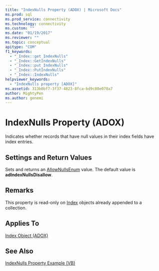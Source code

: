 ```yaml
---
title: "IndexNulls Property (ADOX) | Microsoft Docs"
ms.prod: sql
ms.prod_service: connectivity
ms.technology: connectivity
ms.custom: ""
ms.date: "01/19/2017"
ms.reviewer: ""
ms.topic: conceptual
apitype: "COM"
f1_keywords: 
  - "_Index::get_IndexNulls"
  - "_Index::GetIndexNulls"
  - "_Index::put_IndexNulls"
  - "_Index::PutIndexNulls"
  - "_Index::IndexNulls"
helpviewer_keywords: 
  - "IndexNulls property [ADOX]"
ms.assetid: 313b0bf7-3f37-4823-8fca-bd9c80e078a7
author: MightyPen
ms.author: genemi
---
```

# IndexNulls Property (ADOX)
Indicates whether records that have null values in their index fields have index entries.  
  
## Settings and Return Values  
 Sets and returns an [AllowNullsEnum](../../../ado/reference/adox-api/allownullsenum.md) value. The default value is **adIndexNullsDisallow**.  
  
## Remarks  
 This property is read-only on [Index](../../../ado/reference/adox-api/index-object-adox.md) objects already appended to a collection.  
  
## Applies To  
 [Index Object (ADOX)](../../../ado/reference/adox-api/index-object-adox.md)  
  
## See Also  
 [IndexNulls Property Example (VB)](../../../ado/reference/adox-api/indexnulls-property-example-vb.md)
